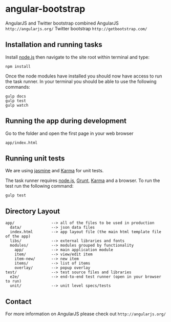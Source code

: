 angular-bootstrap
===========
AngularJS and Twitter bootstrap combined
    AngularJS `http://angularjs.org/`
    Twitter bootstrap `http://getbootstrap.com/`
    
## Installation and running tasks

Install [node.js](http://nodejs.org/) then navigate to the site root within terminal and type:

    npm install

Once the node modules have installed you should now have access to run the task runner. In your terminal you should be able to use the following commands:

    gulp docs
    gulp test
    gulp watch

## Running the app during development

Go to the folder and open the first page in your web browser

    app/index.html
    
## Running unit tests

We are using [jasmine](http://pivotal.github.com/jasmine/) and
[Karma](http://karma-runner.github.io) for unit tests.

The task runner requires [node.js](http://nodejs.org/), [Grunt](http://gruntjs.com/), [Karma](http://karma-runner.github.io/) and a browser. To run the test run the following command:

    gulp test

## Directory Layout

    app/                --> all of the files to be used in production
      data/             --> json data files
      index.html        --> app layout file (the main html template file of the app)
      libs/             --> external libraries and fonts
      modules/          --> modules grouped by functionality
        app/            --> main application module
        item/           --> view/edit item
        item-new/       --> new item
        items/          --> list of items
        overlay/        --> popup overlay
    test/               --> test source files and libraries
      e2e/              --> end-to-end test runner (open in your browser to run)
      unit/             --> unit level specs/tests

## Contact

For more information on AngularJS please check out `http://angularjs.org/`